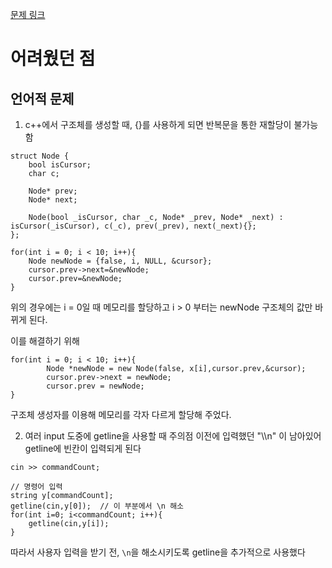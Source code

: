 [문제 링크](https://www.acmicpc.net/problem/1406)

# 어려웠던 점
## 언어적 문제
1. c++에서 구조체를 생성할 때, {}를 사용하게 되면 반복문을 통한 재할당이 불가능함
```
struct Node {  
    bool isCursor;  
    char c;  
  
    Node* prev;  
    Node* next;  
  
    Node(bool _isCursor, char _c, Node* _prev, Node* _next) : isCursor(_isCursor), c(_c), prev(_prev), next(_next){};  
};

for(int i = 0; i < 10; i++){
	Node newNode = {false, i, NULL, &cursor};
	cursor.prev->next=&newNode;
	cursor.prev=&newNode;
}
```
위의 경우에는 i = 0일 때 메모리를 할당하고 i > 0 부터는 newNode 구조체의 값만 바뀌게 된다.

이를 해결하기 위해
```
for(int i = 0; i < 10; i++){
        Node *newNode = new Node(false, x[i],cursor.prev,&cursor);
        cursor.prev->next = newNode;  
        cursor.prev = newNode;
}
```
구조체 생성자를 이용해 메모리를 각자 다르게 할당해 주었다.

2. 여러  input 도중에 getline을 사용할 때 주의점
이전에 입력했던 "\\\n" 이 남아있어 getline에 빈칸이 입력되게 된다
```
cin >> commandCount;  
  
// 명령어 입력  
string y[commandCount];  
getline(cin,y[0]);  // 이 부분에서 \n 해소
for(int i=0; i<commandCount; i++){  
    getline(cin,y[i]);  
}
```
따라서 사용자 입력을 받기 전, `\n`을 해소시키도록 getline을 추가적으로 사용했다